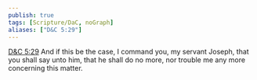 ```yaml
---
publish: true
tags: [Scripture/DaC, noGraph]
aliases: ["D&C 5:29"]
---
```

[D&C 5:29](https://churchofjesuschrist.org/study/scriptures/dc-testament/dc/5?lang=eng&id=p29#p29) And if this be the case, I command you, my servant Joseph, that you shall say unto him, that he shall do no more, nor trouble me any more concerning this matter.
